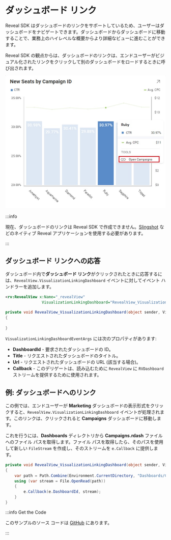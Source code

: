 # ダッシュボード リンク

Reveal SDK はダッシュボードのリンクをサポートしているため、ユーザーはダッシュボードをナビゲートできます。ダッシュボードからダッシュボードに移動することで、業務上のハイレベルな概要からより詳細なビューに進むことができます。

Reveal SDK の観点からは、ダッシュボードのリンクは、エンドユーザーがビジュアル化されたリンクをクリックして別のダッシュボードをロードするときに呼び出されます。

![](images/linking-open-campaigns.jpg)

:::info

現在、ダッシュボードのリンクは Reveal SDK で作成できません。[Slingshot](https://my.slingshotapp.io/) などのネイティブ Reveal アプリケーションを使用する必要があります。

:::

## ダッシュボード リンクへの応答

ダッシュボード内で**ダッシュボード リンク**がクリックされたときに応答するには、`RevealView.VisualizationLinkingDashboard` イベントに対してイベント ハンドラーを追加します。

```xml
<rv:RevealView x:Name="_revealView" 
                VisualizationLinkingDashboard="RevealView_VisualizationLinkingDashboard" />
```

```cs
private void RevealView_VisualizationLinkingDashboard(object sender, VisualizationLinkingDashboardEventArgs e)
{

}
```
`VisualizationLinkingDashboardEventArgs` には次のプロパティがあります:
- **DashboardId** - 要求されたダッシュボードの ID。
- **Title** - リクエストされたダッシュボードのタイトル。
- **Url** - リクエストされたダッシュボードの URL (該当する場合)。
- **Callback** - このデリゲートは、読み込むために `RevealView` に `RVDashboard` ストリームを提供するために使用されます。

## 例: ダッシュボードへのリンク

この例では、エンドユーザーが **Marketing** ダッシュボードの表示形式をクリックすると、`RevealView.VisualizationLinkingDashboard` イベントが処理されます。このリンクは、クリックされると **Campaigns** ダッシュボードに移動します。

これを行うには、**Dashboards** ディレクトリから **Campaigns.rdash** ファイルへのファイル パスを取得します。ファイル パスを取得したら、そのパスを使用して新しい `FileStream` を作成し、そのストリームを `e.Callback` に提供します。

```cs
private void RevealView_VisualizationLinkingDashboard(object sender, VisualizationLinkingDashboardEventArgs e)
{
    var path = Path.Combine(Environment.CurrentDirectory, "Dashboards/Campaigns.rdash");
    using (var stream = File.OpenRead(path))
    {
        e.Callback(e.DashboardId, stream);
    }
}
```

:::info Get the Code

このサンプルのソース コードは [GitHub](https://github.com/RevealBi/sdk-samples-wpf/tree/master/LinkingDashboards) にあります。

:::